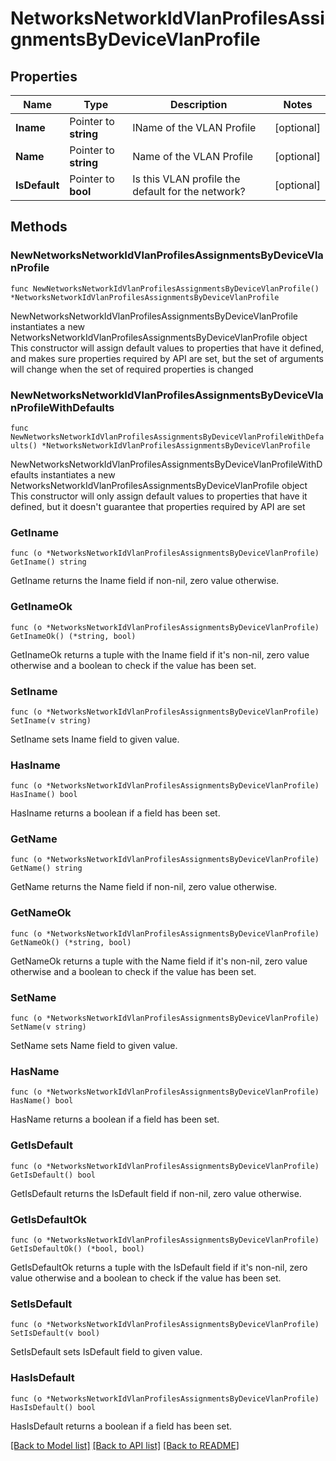 # NetworksNetworkIdVlanProfilesAssignmentsByDeviceVlanProfile

## Properties

Name | Type | Description | Notes
------------ | ------------- | ------------- | -------------
**Iname** | Pointer to **string** | IName of the VLAN Profile | [optional] 
**Name** | Pointer to **string** | Name of the VLAN Profile | [optional] 
**IsDefault** | Pointer to **bool** | Is this VLAN profile the default for the network? | [optional] 

## Methods

### NewNetworksNetworkIdVlanProfilesAssignmentsByDeviceVlanProfile

`func NewNetworksNetworkIdVlanProfilesAssignmentsByDeviceVlanProfile() *NetworksNetworkIdVlanProfilesAssignmentsByDeviceVlanProfile`

NewNetworksNetworkIdVlanProfilesAssignmentsByDeviceVlanProfile instantiates a new NetworksNetworkIdVlanProfilesAssignmentsByDeviceVlanProfile object
This constructor will assign default values to properties that have it defined,
and makes sure properties required by API are set, but the set of arguments
will change when the set of required properties is changed

### NewNetworksNetworkIdVlanProfilesAssignmentsByDeviceVlanProfileWithDefaults

`func NewNetworksNetworkIdVlanProfilesAssignmentsByDeviceVlanProfileWithDefaults() *NetworksNetworkIdVlanProfilesAssignmentsByDeviceVlanProfile`

NewNetworksNetworkIdVlanProfilesAssignmentsByDeviceVlanProfileWithDefaults instantiates a new NetworksNetworkIdVlanProfilesAssignmentsByDeviceVlanProfile object
This constructor will only assign default values to properties that have it defined,
but it doesn't guarantee that properties required by API are set

### GetIname

`func (o *NetworksNetworkIdVlanProfilesAssignmentsByDeviceVlanProfile) GetIname() string`

GetIname returns the Iname field if non-nil, zero value otherwise.

### GetInameOk

`func (o *NetworksNetworkIdVlanProfilesAssignmentsByDeviceVlanProfile) GetInameOk() (*string, bool)`

GetInameOk returns a tuple with the Iname field if it's non-nil, zero value otherwise
and a boolean to check if the value has been set.

### SetIname

`func (o *NetworksNetworkIdVlanProfilesAssignmentsByDeviceVlanProfile) SetIname(v string)`

SetIname sets Iname field to given value.

### HasIname

`func (o *NetworksNetworkIdVlanProfilesAssignmentsByDeviceVlanProfile) HasIname() bool`

HasIname returns a boolean if a field has been set.

### GetName

`func (o *NetworksNetworkIdVlanProfilesAssignmentsByDeviceVlanProfile) GetName() string`

GetName returns the Name field if non-nil, zero value otherwise.

### GetNameOk

`func (o *NetworksNetworkIdVlanProfilesAssignmentsByDeviceVlanProfile) GetNameOk() (*string, bool)`

GetNameOk returns a tuple with the Name field if it's non-nil, zero value otherwise
and a boolean to check if the value has been set.

### SetName

`func (o *NetworksNetworkIdVlanProfilesAssignmentsByDeviceVlanProfile) SetName(v string)`

SetName sets Name field to given value.

### HasName

`func (o *NetworksNetworkIdVlanProfilesAssignmentsByDeviceVlanProfile) HasName() bool`

HasName returns a boolean if a field has been set.

### GetIsDefault

`func (o *NetworksNetworkIdVlanProfilesAssignmentsByDeviceVlanProfile) GetIsDefault() bool`

GetIsDefault returns the IsDefault field if non-nil, zero value otherwise.

### GetIsDefaultOk

`func (o *NetworksNetworkIdVlanProfilesAssignmentsByDeviceVlanProfile) GetIsDefaultOk() (*bool, bool)`

GetIsDefaultOk returns a tuple with the IsDefault field if it's non-nil, zero value otherwise
and a boolean to check if the value has been set.

### SetIsDefault

`func (o *NetworksNetworkIdVlanProfilesAssignmentsByDeviceVlanProfile) SetIsDefault(v bool)`

SetIsDefault sets IsDefault field to given value.

### HasIsDefault

`func (o *NetworksNetworkIdVlanProfilesAssignmentsByDeviceVlanProfile) HasIsDefault() bool`

HasIsDefault returns a boolean if a field has been set.


[[Back to Model list]](../README.md#documentation-for-models) [[Back to API list]](../README.md#documentation-for-api-endpoints) [[Back to README]](../README.md)


